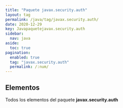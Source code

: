 ```yaml
---
title: "Paquete javax.security.auth"
layout: tag
permalink: /java/tag/javax.security.auth/
date: 2020-12-29
key: Javapaquetejavax.security.auth
sidebar: 
  nav: java
aside: 
  toc: true
pagination: 
  enabled: true
  tag: "javax.security.auth"
  permalink: /:num/
---
```


<h2>Elementos</h2>
Todos los elementos del paquete <strong>javax.security.auth</strong>
